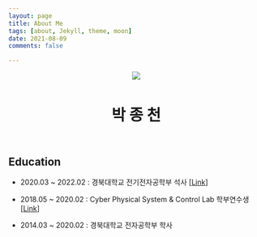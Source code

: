 ```yaml
---
layout: page
title: About Me
tags: [about, Jekyll, theme, moon]
date: 2021-08-09
comments: false

---
```

    
<p align="center"><img src="/assets/img/selfie.jpg"></p><br>
<p align="center"><span style='font-size: 30px'><b>박 종 천</b></span></p><br>
    
## Education

- 2020.03 ~ 2022.02 : 경북대학교 전기전자공학부 석사 [[Link](http://cpsc-lab.github.io)] <br>

- 2018.05 ~ 2020.02 : Cyber Physical System & Control Lab 학부연수생 [[Link](http://cpsc-lab.github.io)] <br>

- 2014.03 ~ 2020.02 : 경북대학교 전자공학부 학사



